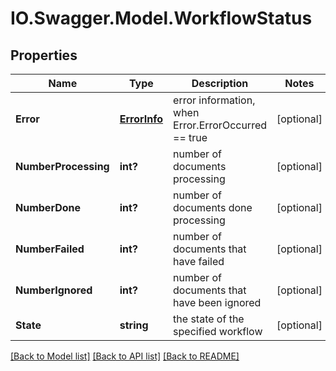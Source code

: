 # IO.Swagger.Model.WorkflowStatus
## Properties

Name | Type | Description | Notes
------------ | ------------- | ------------- | -------------
**Error** | [**ErrorInfo**](ErrorInfo.md) | error information, when Error.ErrorOccurred &#x3D;&#x3D; true | [optional] 
**NumberProcessing** | **int?** | number of documents processing | [optional] 
**NumberDone** | **int?** | number of documents done processing | [optional] 
**NumberFailed** | **int?** | number of documents that have failed | [optional] 
**NumberIgnored** | **int?** | number of documents that have been ignored | [optional] 
**State** | **string** | the state of the specified workflow | [optional] 

[[Back to Model list]](../README.md#documentation-for-models) [[Back to API list]](../README.md#documentation-for-api-endpoints) [[Back to README]](../README.md)

